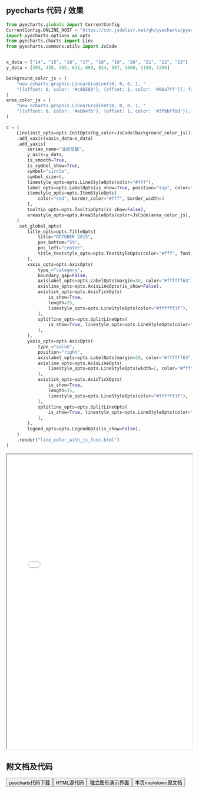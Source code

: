
## pyecharts 代码 / 效果

```python
from pyecharts.globals import CurrentConfig
CurrentConfig.ONLINE_HOST = "https://cdn.jsdelivr.net/gh/pyecharts/pyecharts-assets@latest/assets/"
import pyecharts.options as opts
from pyecharts.charts import Line
from pyecharts.commons.utils import JsCode


x_data = ["14", "15", "16", "17", "18", "19", "20", "21", "22", "23"]
y_data = [393, 438, 485, 631, 689, 824, 987, 1000, 1100, 1200]

background_color_js = (
    "new echarts.graphic.LinearGradient(0, 0, 0, 1, "
    "[{offset: 0, color: '#c86589'}, {offset: 1, color: '#06a7ff'}], false)"
)
area_color_js = (
    "new echarts.graphic.LinearGradient(0, 0, 0, 1, "
    "[{offset: 0, color: '#eb64fb'}, {offset: 1, color: '#3fbbff0d'}], false)"
)

c = (
    Line(init_opts=opts.InitOpts(bg_color=JsCode(background_color_js)))
    .add_xaxis(xaxis_data=x_data)
    .add_yaxis(
        series_name="注册总量",
        y_axis=y_data,
        is_smooth=True,
        is_symbol_show=True,
        symbol="circle",
        symbol_size=6,
        linestyle_opts=opts.LineStyleOpts(color="#fff"),
        label_opts=opts.LabelOpts(is_show=True, position="top", color="white"),
        itemstyle_opts=opts.ItemStyleOpts(
            color="red", border_color="#fff", border_width=3
        ),
        tooltip_opts=opts.TooltipOpts(is_show=False),
        areastyle_opts=opts.AreaStyleOpts(color=JsCode(area_color_js), opacity=1),
    )
    .set_global_opts(
        title_opts=opts.TitleOpts(
            title="OCTOBER 2015",
            pos_bottom="5%",
            pos_left="center",
            title_textstyle_opts=opts.TextStyleOpts(color="#fff", font_size=16),
        ),
        xaxis_opts=opts.AxisOpts(
            type_="category",
            boundary_gap=False,
            axislabel_opts=opts.LabelOpts(margin=30, color="#ffffff63"),
            axisline_opts=opts.AxisLineOpts(is_show=False),
            axistick_opts=opts.AxisTickOpts(
                is_show=True,
                length=25,
                linestyle_opts=opts.LineStyleOpts(color="#ffffff1f"),
            ),
            splitline_opts=opts.SplitLineOpts(
                is_show=True, linestyle_opts=opts.LineStyleOpts(color="#ffffff1f")
            ),
        ),
        yaxis_opts=opts.AxisOpts(
            type_="value",
            position="right",
            axislabel_opts=opts.LabelOpts(margin=20, color="#ffffff63"),
            axisline_opts=opts.AxisLineOpts(
                linestyle_opts=opts.LineStyleOpts(width=2, color="#fff")
            ),
            axistick_opts=opts.AxisTickOpts(
                is_show=True,
                length=15,
                linestyle_opts=opts.LineStyleOpts(color="#ffffff1f"),
            ),
            splitline_opts=opts.SplitLineOpts(
                is_show=True, linestyle_opts=opts.LineStyleOpts(color="#ffffff1f")
            ),
        ),
        legend_opts=opts.LegendOpts(is_show=False),
    )
    .render("line_color_with_js_func.html")
)
```

<iframe width="100%" height="800px" src="/pyecharts/Line/line_color_with_js_func.html"></iframe>

## 附文档及代码

<a href="https://cdn.jsdelivr.net/gh/wfy-belief/python/docs/pyecharts/Line/line_color_with_js_func.py"><button class="mybutton">pyecharts代码下载</button></a><a href="https://cdn.jsdelivr.net/gh/wfy-belief/python/docs/pyecharts/Line/line_color_with_js_func.html"><button class="mybutton">HTML源代码</button></a><a href="https://python.wfyblog.cn/pyecharts/Line/line_color_with_js_func.html"><button class="mybutton">独立图形演示界面</button></a><a href="https://cdn.jsdelivr.net/gh/wfy-belief/python/docs/pyecharts/Line/line_color_with_js_func.md"><button class="mybutton">本页markdown原文档</button></a>